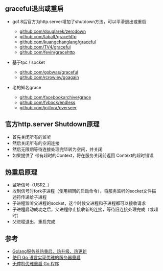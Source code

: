## graceful退出或重启
* go1.8后官方为http.server增加了shutdown方法，可以平滑退出或重启   
    * [github.com/douglarek/zerodown](https://github.com/douglarek/zerodown)
    * [github.com/tabalt/gracehttp](https://github.com/tabalt/gracehttp)
    * [github.com/kuangchanglang/graceful](https://github.com/kuangchanglang/graceful)
    * [github.com/TV4/graceful](https://github.com/TV4/graceful)
    * [github.com/fevin/gracehttp](https://github.com/fevin/gracehttp)

* 基于tpc / socket
    * [github.com/gobwas/graceful](https://github.com/gobwas/graceful)
    * [github.com/rcrowley/goagain](https://github.com/rcrowley/goagain)
    
* 老的知名grace
    * [github.com/facebookarchive/grace](https://github.com/facebookarchive/grace)
    * [github.com/fvbock/endless](https://github.com/fvbock/endless)
    * [github.com/jpillora/overseer](https://github.com/jpillora/overseer)

## 官方http.server Shutdown原理
* 首先关闭所有的监听
* 然后关闭所有的空闲连接
* 然后无限期等待连接处理完毕转为空闲，并关闭
* 如果提供了 带有超时的Context，将在服务关闭前返回 Context的超时错误

## 热重启原理
* 监听信号（USR2..）
* 收到信号时fork子进程（使用相同的启动命令），将服务监听的socket文件描述符传递给子进程
* 子进程监听父进程的socket，这个时候父进程和子进程都可以接收请求
* 子进程启动成功之后，父进程停止接收新的连接，等待旧连接处理完成（或超时）
* 父进程退出，重启完成


## 参考
* [Golang服务器热重启、热升级、热更新](https://www.cnblogs.com/sunsky303/p/9778466.html)
* [使用 Go 语言实现优雅的服务器重启](https://www.oschina.net/translate/graceful-server-restart-with-go)
* [无停机优雅重启 Go 程序](https://studygolang.com/articles/14038?fr=sidebar)
